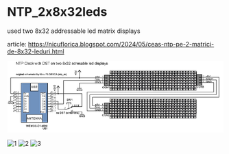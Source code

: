 # NTP_2x8x32leds
used two 8x32 addressable led matrix displays

article: https://nicuflorica.blogspot.com/2024/05/ceas-ntp-pe-2-matrici-de-8x32-leduri.html

![schematic](https://github.com/tehniq3/NTP_2x8x32leds/blob/main/NTP_clock_2x8x32_leds_schematic_v3m.png)

![1](https://blogger.googleusercontent.com/img/b/R29vZ2xl/AVvXsEizDH4NVV662GhNVNCu9JyxrO6EmCkR85igzGRmcs1VdkeHGzFzHF5vssXMqpgf4HGXx_i6L6an-2jGP4cGroqYRz18vYY-VF4TDzcPmyArMQW9dPZGG7U7AKt7OgmxF8NwnH_4RCyhjXGHeVE457UzJtC6fKFNiqKVtcNegkKPNCL0hEfBt1wLxbTWwo9J/w200-h111/ceas_NTP_2x8x32_01.png)
![2](https://blogger.googleusercontent.com/img/b/R29vZ2xl/AVvXsEggvKs3olQN64vq41vKVRFTrqt-t9WLH8TD7mEDEpHmVoynbLk92UuHDbp5IqGEGuqWB1CsyZMgDcroYPVDhr04MK7jwqAUOd6g7GcaaF-6nnutr3Lf1FGmimOiDdicpkJ_lOncwPNfE72bvLDO5V4Iba6DfWT2sKKpyYQghnZw0iJFRdBYd-WWUxz3H9D4/w200-h150/ceas_NTP_2x8x32_02.png)
![3](https://blogger.googleusercontent.com/img/b/R29vZ2xl/AVvXsEj8E9ra4vIqsdizO-jv7W7iU6BFKNB5I1TQTrc7WNV4jF0tqebSLcwjads9MsW8f2YjWFsOoW_IiCBquRZXpLZXK_pMSw6iIcDRjwklGOmM5cNCYU01AtrLbWXQVL0-riuY27kxSV_9-pqwQQoQjtFEa2XNT9McO9vgHjR8MbZ2dOsgvz7QM99NPk30i7vX/w200-h150/IMG_20230803_180705.jpg)
